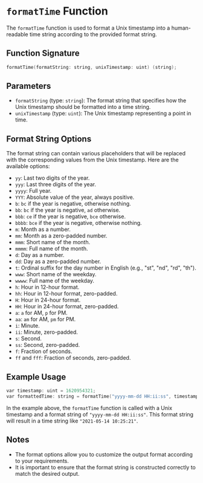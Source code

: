 # `formatTime` Function

The `formatTime` function is used to format a Unix timestamp into a human-readable time string according to the provided format string.

## Function Signature

```cpp
formatTime(formatString: string, unixTimestamp: uint) (string);
```

## Parameters

- `formatString` (type: `string`): The format string that specifies how the Unix timestamp should be formatted into a time string.
- `unixTimestamp` (type: `uint`): The Unix timestamp representing a point in time.

## Format String Options

The format string can contain various placeholders that will be replaced with the corresponding values from the Unix timestamp. Here are the available options:

- `yy`: Last two digits of the year.
- `yyy`: Last three digits of the year.
- `yyyy`: Full year.
- `YYY`: Absolute value of the year, always positive.
- `b`: `bc` if the year is negative, otherwise nothing.
- `bb`: `bc` if the year is negative, `ad` otherwise.
- `bbb`: `ce` if the year is negative, `bce` otherwise.
- `bbbb`: `bce` if the year is negative, otherwise nothing.
- `m`: Month as a number.
- `mm`: Month as a zero-padded number.
- `mmm`: Short name of the month.
- `mmmm`: Full name of the month.
- `d`: Day as a number.
- `dd`: Day as a zero-padded number.
- `t`: Ordinal suffix for the day number in English (e.g., "st", "nd", "rd", "th").
- `www`: Short name of the weekday.
- `wwww`: Full name of the weekday.
- `h`: Hour in 12-hour format.
- `hh`: Hour in 12-hour format, zero-padded.
- `H`: Hour in 24-hour format.
- `HH`: Hour in 24-hour format, zero-padded.
- `a`: `a` for AM, `p` for PM.
- `aa`: `am` for AM, `pm` for PM.
- `i`: Minute.
- `ii`: Minute, zero-padded.
- `s`: Second.
- `ss`: Second, zero-padded.
- `f`: Fraction of seconds.
- `ff` and `fff`: Fraction of seconds, zero-padded.

## Example Usage

```cpp
var timestamp: uint = 1620954321;
var formattedTime: string = formatTime("yyyy-mm-dd HH:ii:ss", timestamp);
```

In the example above, the `formatTime` function is called with a Unix timestamp and a format string of `"yyyy-mm-dd HH:ii:ss"`. This format string will result in a time string like `"2021-05-14 10:25:21"`.

## Notes

- The format options allow you to customize the output format according to your requirements.
- It is important to ensure that the format string is constructed correctly to match the desired output.